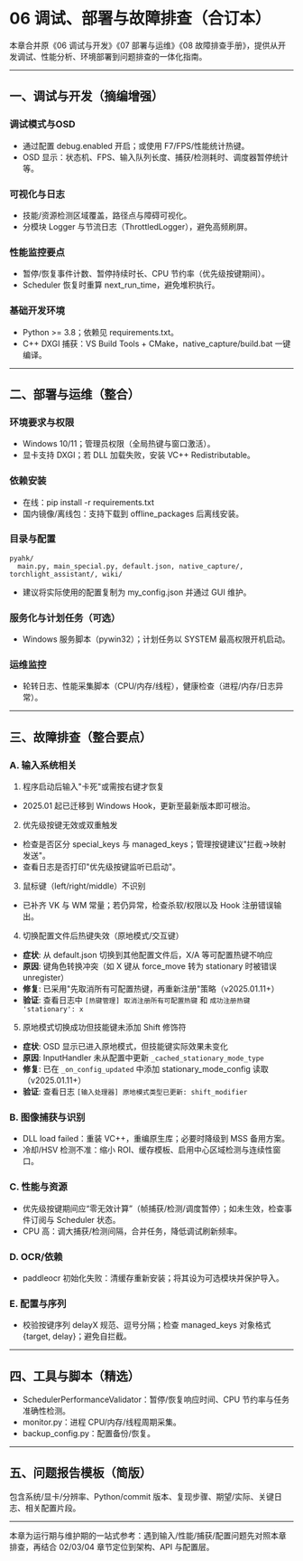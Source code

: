 # 06 调试、部署与故障排查（合订本）

本章合并原《06 调试与开发》《07 部署与运维》《08 故障排查手册》，提供从开发调试、性能分析、环境部署到问题排查的一体化指南。

---

## 一、调试与开发（摘编增强）

### 调试模式与OSD
- 通过配置 debug.enabled 开启；或使用 F7/FPS/性能统计热键。
- OSD 显示：状态机、FPS、输入队列长度、捕获/检测耗时、调度器暂停统计等。

### 可视化与日志
- 技能/资源检测区域覆盖，路径点与障碍可视化。
- 分模块 Logger 与节流日志（ThrottledLogger），避免高频刷屏。

### 性能监控要点
- 暂停/恢复事件计数、暂停持续时长、CPU 节约率（优先级按键期间）。
- Scheduler 恢复时重算 next_run_time，避免堆积执行。

### 基础开发环境
- Python >= 3.8；依赖见 requirements.txt。
- C++ DXGI 捕获：VS Build Tools + CMake，native_capture/build.bat 一键编译。

---

## 二、部署与运维（整合）

### 环境要求与权限
- Windows 10/11；管理员权限（全局热键与窗口激活）。
- 显卡支持 DXGI；若 DLL 加载失败，安装 VC++ Redistributable。

### 依赖安装
- 在线：pip install -r requirements.txt
- 国内镜像/离线包：支持下载到 offline_packages 后离线安装。

### 目录与配置
```
pyahk/
  main.py, main_special.py, default.json, native_capture/, torchlight_assistant/, wiki/
```
- 建议将实际使用的配置复制为 my_config.json 并通过 GUI 维护。

### 服务化与计划任务（可选）
- Windows 服务脚本（pywin32）；计划任务以 SYSTEM 最高权限开机启动。

### 运维监控
- 轮转日志、性能采集脚本（CPU/内存/线程），健康检查（进程/内存/日志异常）。

---

## 三、故障排查（整合要点）

### A. 输入系统相关
1) 程序启动后输入"卡死"或需按右键才恢复
- 2025.01 起已迁移到 Windows Hook，更新至最新版本即可根治。

2) 优先级按键无效或双重触发
- 检查是否区分 special_keys 与 managed_keys；管理按键建议"拦截→映射发送"。
- 查看日志是否打印"优先级按键监听已启动"。

3) 鼠标键（left/right/middle）不识别
- 已补齐 VK 与 WM 常量；若仍异常，检查杀软/权限以及 Hook 注册错误输出。

4) 切换配置文件后热键失效（原地模式/交互键）
- **症状**: 从 default.json 切换到其他配置文件后，X/A 等可配置热键不响应
- **原因**: 键角色转换冲突（如 X 键从 force_move 转为 stationary 时被错误 unregister）
- **修复**: 已采用"先取消所有可配置热键，再重新注册"策略（v2025.01.11+）
- **验证**: 查看日志中 `[热键管理] 取消注册所有可配置热键` 和 `成功注册热键 'stationary': x`

5) 原地模式切换成功但技能键未添加 Shift 修饰符
- **症状**: OSD 显示已进入原地模式，但技能键实际效果未变化
- **原因**: InputHandler 未从配置中更新 `_cached_stationary_mode_type`
- **修复**: 已在 `_on_config_updated` 中添加 stationary_mode_config 读取（v2025.01.11+）
- **验证**: 查看日志 `[输入处理器] 原地模式类型已更新: shift_modifier`

### B. 图像捕获与识别
- DLL load failed：重装 VC++，重编原生库；必要时降级到 MSS 备用方案。
- 冷却/HSV 检测不准：缩小 ROI、缓存模板、启用中心区域检测与连续性窗口。

### C. 性能与资源
- 优先级按键期间应“零无效计算”（帧捕获/检测/调度暂停）；如未生效，检查事件订阅与 Scheduler 状态。
- CPU 高：调大捕获/检测间隔，合并任务，降低调试刷新频率。

### D. OCR/依赖
- paddleocr 初始化失败：清缓存重新安装；将其设为可选模块并保护导入。

### E. 配置与序列
- 校验按键序列 delayX 规范、逗号分隔；检查 managed_keys 对象格式 {target, delay}；避免自拦截。

---

## 四、工具与脚本（精选）
- SchedulerPerformanceValidator：暂停/恢复响应时间、CPU 节约率与任务准确性检测。
- monitor.py：进程 CPU/内存/线程周期采集。
- backup_config.py：配置备份/恢复。

---

## 五、问题报告模板（简版）
包含系统/显卡/分辨率、Python/commit 版本、复现步骤、期望/实际、关键日志、相关配置片段。

---

本章为运行期与维护期的一站式参考：遇到输入/性能/捕获/配置问题先对照本章排查，再结合 02/03/04 章节定位到架构、API 与配置层。